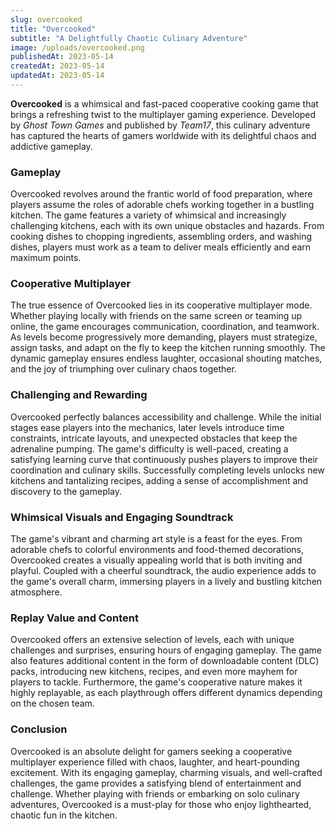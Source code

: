 ```yaml
---
slug: overcooked
title: "Overcooked"
subtitle: "A Delightfully Chaotic Culinary Adventure"
image: /uploads/overcooked.png
publishedAt: 2023-05-14
createdAt: 2023-05-14
updatedAt: 2023-05-14
---
```


__Overcooked__ is a whimsical and fast-paced cooperative cooking game that brings a refreshing twist to the multiplayer gaming experience. Developed by _Ghost Town Games_ and published by _Team17_, this culinary adventure has captured the hearts of gamers worldwide with its delightful chaos and addictive gameplay.

### Gameplay
Overcooked revolves around the frantic world of food preparation, where players assume the roles of adorable chefs working together in a bustling kitchen. The game features a variety of whimsical and increasingly challenging kitchens, each with its own unique obstacles and hazards. From cooking dishes to chopping ingredients, assembling orders, and washing dishes, players must work as a team to deliver meals efficiently and earn maximum points.

### Cooperative Multiplayer
The true essence of Overcooked lies in its cooperative multiplayer mode. Whether playing locally with friends on the same screen or teaming up online, the game encourages communication, coordination, and teamwork. As levels become progressively more demanding, players must strategize, assign tasks, and adapt on the fly to keep the kitchen running smoothly. The dynamic gameplay ensures endless laughter, occasional shouting matches, and the joy of triumphing over culinary chaos together.

### Challenging and Rewarding
Overcooked perfectly balances accessibility and challenge. While the initial stages ease players into the mechanics, later levels introduce time constraints, intricate layouts, and unexpected obstacles that keep the adrenaline pumping. The game's difficulty is well-paced, creating a satisfying learning curve that continuously pushes players to improve their coordination and culinary skills. Successfully completing levels unlocks new kitchens and tantalizing recipes, adding a sense of accomplishment and discovery to the gameplay.

### Whimsical Visuals and Engaging Soundtrack
The game's vibrant and charming art style is a feast for the eyes. From adorable chefs to colorful environments and food-themed decorations, Overcooked creates a visually appealing world that is both inviting and playful. Coupled with a cheerful soundtrack, the audio experience adds to the game's overall charm, immersing players in a lively and bustling kitchen atmosphere.

### Replay Value and Content
Overcooked offers an extensive selection of levels, each with unique challenges and surprises, ensuring hours of engaging gameplay. The game also features additional content in the form of downloadable content (DLC) packs, introducing new kitchens, recipes, and even more mayhem for players to tackle. Furthermore, the game's cooperative nature makes it highly replayable, as each playthrough offers different dynamics depending on the chosen team.

### Conclusion
Overcooked is an absolute delight for gamers seeking a cooperative multiplayer experience filled with chaos, laughter, and heart-pounding excitement. With its engaging gameplay, charming visuals, and well-crafted challenges, the game provides a satisfying blend of entertainment and challenge. Whether playing with friends or embarking on solo culinary adventures, Overcooked is a must-play for those who enjoy lighthearted, chaotic fun in the kitchen.
